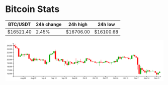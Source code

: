 # Bitcoin Stats

BTC/USDT|24h change|24h high|24h low|
|---|---|---|---|
|$16521.40|2.45%|$16706.00|$16100.68|

<img src="./chart.svg">
